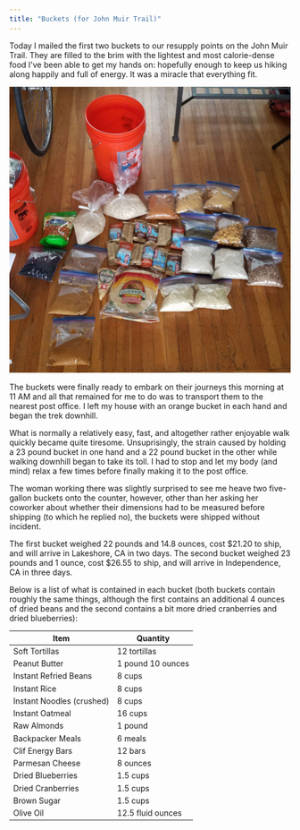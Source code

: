 ```yaml
---
title: "Buckets (for John Muir Trail)"
---
```


Today I mailed the first two buckets to our resupply points on the John Muir Trail. They are filled to the brim with the lightest and most calorie-dense food I've been able to get my hands on: hopefully enough to keep us hiking along happily and full of energy. It was a miracle that everything fit.

![Contents of one bucket](/assets/2017-07-27-buckets-for-john-muir-trail/bucket-contents.jpg)

The buckets were finally ready to embark on their journeys this morning at 11 AM and all that remained for me to do was to transport them to the nearest post office. I left my house with an orange bucket in each hand and began the trek downhill.

What is normally a relatively easy, fast, and altogether rather enjoyable walk quickly became quite tiresome. Unsuprisingly, the strain caused by holding a 23 pound bucket in one hand and a 22 pound bucket in the other while walking downhill began to take its toll. I had to stop and let my body (and mind) relax a few times before finally making it to the post office.

The woman working there was slightly surprised to see me heave two five-gallon buckets onto the counter, however, other than her asking her coworker about whether their dimensions had to be measured before shipping (to which he replied no), the buckets were shipped without incident.

The first bucket weighed 22 pounds and 14.8 ounces, cost $21.20 to ship, and will arrive in Lakeshore, CA in two days. The second bucket weighed 23 pounds and 1 ounce, cost $26.55 to ship, and will arrive in Independence, CA in three days.

Below is a list of what is contained in each bucket (both buckets contain roughly the same things, although the first contains an additional 4 ounces of dried beans and the second contains a bit more dried cranberries and dried blueberries):

| Item                      | Quantity          |
| ------------------------- | ----------------- |
| Soft Tortillas            | 12 tortillas      |
| Peanut Butter             | 1 pound 10 ounces |
| Instant Refried Beans     | 8 cups            |
| Instant Rice              | 8 cups            |
| Instant Noodles (crushed) | 8 cups            |
| Instant Oatmeal           | 16 cups           |
| Raw Almonds               | 1 pound           |
| Backpacker Meals          | 6 meals           |
| Clif Energy Bars          | 12 bars           |
| Parmesan Cheese           | 8 ounces          |
| Dried Blueberries         | 1.5 cups          |
| Dried Cranberries         | 1.5 cups          |
| Brown Sugar               | 1.5 cups          |
| Olive Oil                 | 12.5 fluid ounces |

